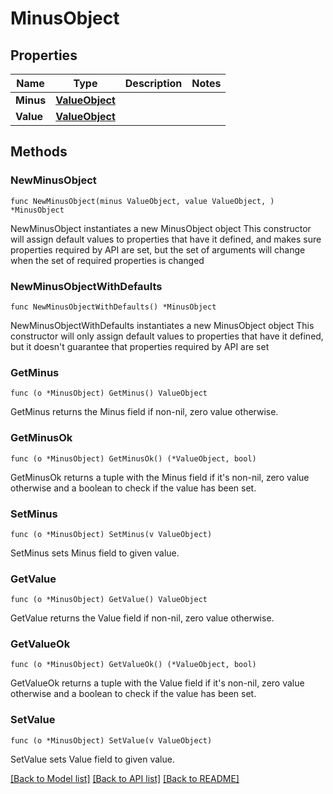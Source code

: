 # MinusObject

## Properties

Name | Type | Description | Notes
------------ | ------------- | ------------- | -------------
**Minus** | [**ValueObject**](ValueObject.md) |  | 
**Value** | [**ValueObject**](ValueObject.md) |  | 

## Methods

### NewMinusObject

`func NewMinusObject(minus ValueObject, value ValueObject, ) *MinusObject`

NewMinusObject instantiates a new MinusObject object
This constructor will assign default values to properties that have it defined,
and makes sure properties required by API are set, but the set of arguments
will change when the set of required properties is changed

### NewMinusObjectWithDefaults

`func NewMinusObjectWithDefaults() *MinusObject`

NewMinusObjectWithDefaults instantiates a new MinusObject object
This constructor will only assign default values to properties that have it defined,
but it doesn't guarantee that properties required by API are set

### GetMinus

`func (o *MinusObject) GetMinus() ValueObject`

GetMinus returns the Minus field if non-nil, zero value otherwise.

### GetMinusOk

`func (o *MinusObject) GetMinusOk() (*ValueObject, bool)`

GetMinusOk returns a tuple with the Minus field if it's non-nil, zero value otherwise
and a boolean to check if the value has been set.

### SetMinus

`func (o *MinusObject) SetMinus(v ValueObject)`

SetMinus sets Minus field to given value.


### GetValue

`func (o *MinusObject) GetValue() ValueObject`

GetValue returns the Value field if non-nil, zero value otherwise.

### GetValueOk

`func (o *MinusObject) GetValueOk() (*ValueObject, bool)`

GetValueOk returns a tuple with the Value field if it's non-nil, zero value otherwise
and a boolean to check if the value has been set.

### SetValue

`func (o *MinusObject) SetValue(v ValueObject)`

SetValue sets Value field to given value.



[[Back to Model list]](../README.md#documentation-for-models) [[Back to API list]](../README.md#documentation-for-api-endpoints) [[Back to README]](../README.md)


